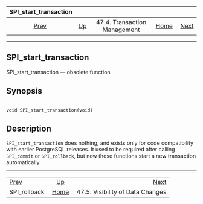 <!--?xml version="1.0" encoding="UTF-8" standalone="no"?-->

|            SPI\_start\_transaction            |                                                           |                              |                                                       |                                                                 |
| :-------------------------------------------: | :-------------------------------------------------------- | :--------------------------: | ----------------------------------------------------: | --------------------------------------------------------------: |
| [Prev](spi-spi-rollback.html "SPI_rollback")  | [Up](spi-transaction.html "47.4. Transaction Management") | 47.4. Transaction Management | [Home](index.html "PostgreSQL 17devel Documentation") |  [Next](spi-visibility.html "47.5. Visibility of Data Changes") |

***



## SPI\_start\_transaction

SPI\_start\_transaction — obsolete function

## Synopsis

```

void SPI_start_transaction(void)
```

## Description

`SPI_start_transaction` does nothing, and exists only for code compatibility with earlier PostgreSQL releases. It used to be required after calling `SPI_commit` or `SPI_rollback`, but now those functions start a new transaction automatically.

***

|                                               |                                                           |                                                                 |
| :-------------------------------------------- | :-------------------------------------------------------: | --------------------------------------------------------------: |
| [Prev](spi-spi-rollback.html "SPI_rollback")  | [Up](spi-transaction.html "47.4. Transaction Management") |  [Next](spi-visibility.html "47.5. Visibility of Data Changes") |
| SPI\_rollback                                 |   [Home](index.html "PostgreSQL 17devel Documentation")   |                                47.5. Visibility of Data Changes |
